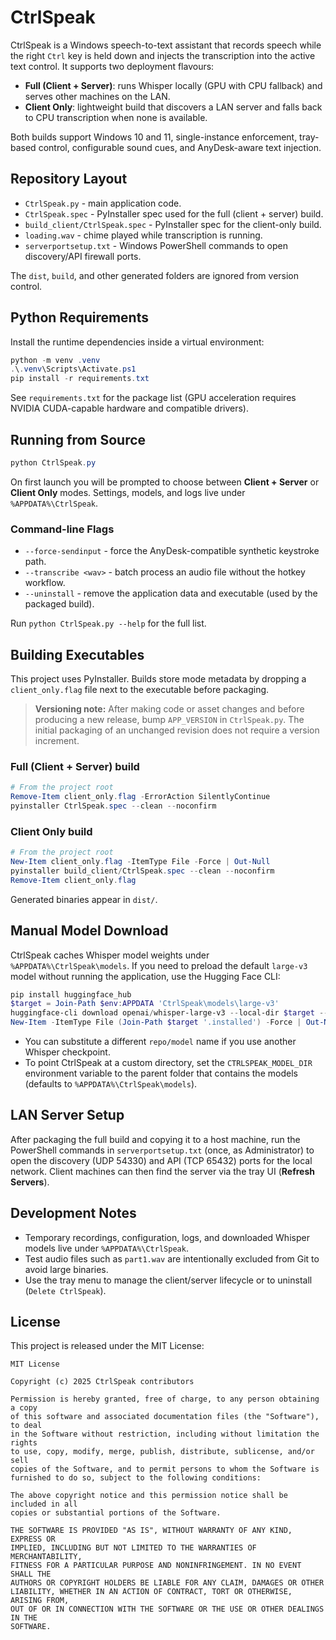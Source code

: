 # CtrlSpeak

CtrlSpeak is a Windows speech-to-text assistant that records speech while the right `Ctrl` key is held down and injects the transcription into the active text control. It supports two deployment flavours:

- **Full (Client + Server)**: runs Whisper locally (GPU with CPU fallback) and serves other machines on the LAN.
- **Client Only**: lightweight build that discovers a LAN server and falls back to CPU transcription when none is available.

Both builds support Windows 10 and 11, single-instance enforcement, tray-based control, configurable sound cues, and AnyDesk-aware text injection.

## Repository Layout

- `CtrlSpeak.py` - main application code.
- `CtrlSpeak.spec` - PyInstaller spec used for the full (client + server) build.
- `build_client/CtrlSpeak.spec` - PyInstaller spec for the client-only build.
- `loading.wav` - chime played while transcription is running.
- `serverportsetup.txt` - Windows PowerShell commands to open discovery/API firewall ports.

The `dist`, `build`, and other generated folders are ignored from version control.

## Python Requirements

Install the runtime dependencies inside a virtual environment:

```powershell
python -m venv .venv
.\.venv\Scripts\Activate.ps1
pip install -r requirements.txt
```

See `requirements.txt` for the package list (GPU acceleration requires NVIDIA CUDA-capable hardware and compatible drivers).

## Running from Source

```powershell
python CtrlSpeak.py
```

On first launch you will be prompted to choose between **Client + Server** or **Client Only** modes. Settings, models, and logs live under `%APPDATA%\CtrlSpeak`.

### Command-line Flags

- `--force-sendinput` - force the AnyDesk-compatible synthetic keystroke path.
- `--transcribe <wav>` - batch process an audio file without the hotkey workflow.
- `--uninstall` - remove the application data and executable (used by the packaged build).

Run `python CtrlSpeak.py --help` for the full list.

## Building Executables

This project uses PyInstaller. Builds store mode metadata by dropping a `client_only.flag` file next to the executable before packaging.

> **Versioning note:** After making code or asset changes and before producing a new release, bump `APP_VERSION` in `CtrlSpeak.py`. The initial packaging of an unchanged revision does not require a version increment.

### Full (Client + Server) build

```powershell
# From the project root
Remove-Item client_only.flag -ErrorAction SilentlyContinue
pyinstaller CtrlSpeak.spec --clean --noconfirm
```

### Client Only build

```powershell
# From the project root
New-Item client_only.flag -ItemType File -Force | Out-Null
pyinstaller build_client/CtrlSpeak.spec --clean --noconfirm
Remove-Item client_only.flag
```

Generated binaries appear in `dist/`.

## Manual Model Download

CtrlSpeak caches Whisper model weights under `%APPDATA%\CtrlSpeak\models`. If you need to preload the default `large-v3` model without running the application, use the Hugging Face CLI:

```powershell
pip install huggingface_hub
$target = Join-Path $env:APPDATA 'CtrlSpeak\models\large-v3'
huggingface-cli download openai/whisper-large-v3 --local-dir $target --local-dir-use-symlinks False
New-Item -ItemType File (Join-Path $target '.installed') -Force | Out-Null
```

- You can substitute a different `repo/model` name if you use another Whisper checkpoint.
- To point CtrlSpeak at a custom directory, set the `CTRLSPEAK_MODEL_DIR` environment variable to the parent folder that contains the models (defaults to `%APPDATA%\CtrlSpeak\models`).

## LAN Server Setup

After packaging the full build and copying it to a host machine, run the PowerShell commands in `serverportsetup.txt` (once, as Administrator) to open the discovery (UDP 54330) and API (TCP 65432) ports for the local network. Client machines can then find the server via the tray UI (**Refresh Servers**).

## Development Notes

- Temporary recordings, configuration, logs, and downloaded Whisper models live under `%APPDATA%\CtrlSpeak`.
- Test audio files such as `part1.wav` are intentionally excluded from Git to avoid large binaries.
- Use the tray menu to manage the client/server lifecycle or to uninstall (`Delete CtrlSpeak`).

## License

This project is released under the MIT License:

```
MIT License

Copyright (c) 2025 CtrlSpeak contributors

Permission is hereby granted, free of charge, to any person obtaining a copy
of this software and associated documentation files (the "Software"), to deal
in the Software without restriction, including without limitation the rights
to use, copy, modify, merge, publish, distribute, sublicense, and/or sell
copies of the Software, and to permit persons to whom the Software is
furnished to do so, subject to the following conditions:

The above copyright notice and this permission notice shall be included in all
copies or substantial portions of the Software.

THE SOFTWARE IS PROVIDED "AS IS", WITHOUT WARRANTY OF ANY KIND, EXPRESS OR
IMPLIED, INCLUDING BUT NOT LIMITED TO THE WARRANTIES OF MERCHANTABILITY,
FITNESS FOR A PARTICULAR PURPOSE AND NONINFRINGEMENT. IN NO EVENT SHALL THE
AUTHORS OR COPYRIGHT HOLDERS BE LIABLE FOR ANY CLAIM, DAMAGES OR OTHER
LIABILITY, WHETHER IN AN ACTION OF CONTRACT, TORT OR OTHERWISE, ARISING FROM,
OUT OF OR IN CONNECTION WITH THE SOFTWARE OR THE USE OR OTHER DEALINGS IN THE
SOFTWARE.
```

